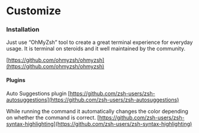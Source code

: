 # Customize

### Installation

Just use “OhMyZsh” tool to create a great terminal experience for everyday usage. It is terminal on steroids and it well maintained by the community.

[https://github.com/ohmyzsh/ohmyzsh](https://github.com/ohmyzsh/ohmyzsh)

#### Plugins

Auto Suggestions plugin [https://github.com/zsh-users/zsh-autosuggestions](https://github.com/zsh-users/zsh-autosuggestions)

While running the command it automatically changes the color depending on whether the command is correct. [https://github.com/zsh-users/zsh-syntax-highlighting](https://github.com/zsh-users/zsh-syntax-highlighting)

